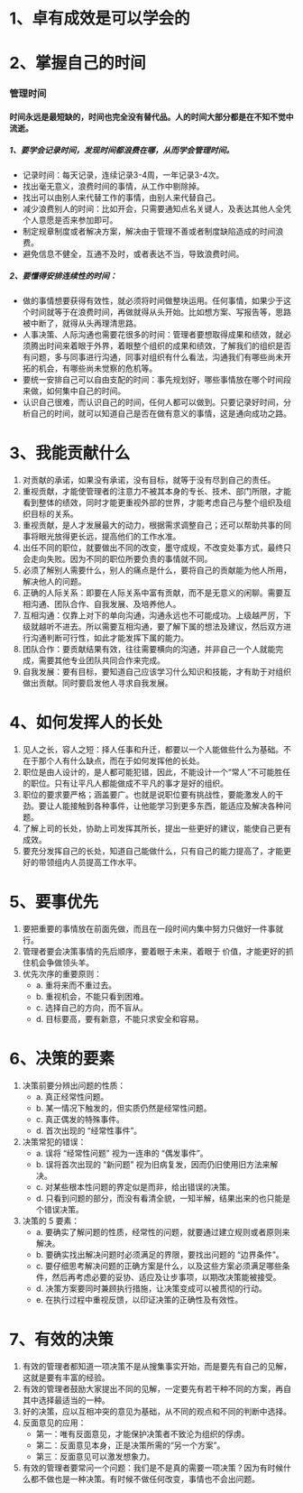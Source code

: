 # 1、卓有成效是可以学会的


# 2、掌握自己的时间
### 管理时间
#### 时间永远是最短缺的，时间也完全没有替代品。人的时间大部分都是在不知不觉中流逝。 

##### 1、要学会记录时间，发现时间都浪费在哪，从而学会管理时间。  
   - 记录时间：每天记录，连续记录3-4周，一年记录3-4次。  
   - 找出毫无意义，浪费时间的事情，从工作中剔除掉。  
   - 找出可以由别人来代替工作的事情，由别人来代替自己。  
   - 减少浪费别人的时间：比如开会，只需要通知点名关键人，及表达其他人全凭个人意愿是否来参加即可。  
   - 制定规章制度或者解决方案，解决由于管理不善或者制度缺陷造成的时间浪费。  
   - 避免信息不健全，互通不及时，或者表达不当，导致浪费时间。  

##### 2、要懂得安排连续性的时间：  
   - 做的事情想要获得有效性，就必须将时间做整块运用。任何事情，如果少于这个时间就等于在浪费时间，再做就得从头开始。比如想方案、写报告等，思路被中断了，就得从头再理清思路。  
   - 人事决策、人际沟通也需要花很多的时间：管理者要想取得成果和绩效，就必须腾出时间来着眼于外界，着眼整个组织的成果和绩效，了解我们的组织是否有问题，多与同事进行沟通，同事对组织有什么看法，沟通我们有哪些尚未开拓的机会，有哪些尚未觉察的危机等。  
   - 要统一安排自己可以自由支配的时间：事先规划好，哪些事情放在哪个时间段来做，如何集中自己的时间。  
   - 认识自己很难，而认识自己的时间，任何人都可以做到。只要记录好时间，分析自己的时间，就可以知道自己是否在做有意义的事情，这是通向成功之路。


# 3、我能贡献什么
1. 对贡献的承诺，如果没有承诺，没有目标，就等于没有尽到自己的责任。
2. 重视贡献，才能使管理者的注意力不被其本身的专长、技术、部门所限，才能看到整体的绩效，同时才能更重视外部的世界，才能考虑自己与整个组织及组织目标的关系。
3. 重视贡献，是人才发展最大的动力，根据需求调整自己；还可以帮助共事的同事将眼光放得更长远，提高他们的工作水准。
4. 出任不同的职位，就要做出不同的改变，墨守成规，不改变处事方式，最终只会走向失败。因为不同的职位所要负责的事情就不同。
5. 必须了解别人需要什么，别人的痛点是什么，要将自己的贡献能为他人所用，解决他人的问题。
6. 正确的人际关系：即要在人际关系中富有贡献，而不是无意义的闲聊。需要互相沟通、团队合作、自我发展、及培养他人。
7. 互相沟通：仅靠上对下的单向沟通，沟通永远也不可能成功。上级越严厉，下级就越听不进去。所以需要互相沟通，要了解下属的想法及建议，然后双方进行沟通判断可行性，如此才能发挥下属的能力。
8. 团队合作：要贡献结果有效，往往需要横向的沟通，并非自己一个人就能完成，需要其他专业团队共同合作来完成。
9. 自我发展：要有目标，要知道自己应该学习什么知识和技能，才有助于对组织做出贡献。同时要启发他人寻求自我发展。

# 4、如何发挥人的长处
1. 见人之长，容人之短：择人任事和升迁，都要以一个人能做些什么为基础。不在于那个人有什么缺点，而在于如何发挥他的长处。
2. 职位是由人设计的，是人都可能犯错，因此，不能设计一个“常人”不可能胜任的职位。只有让平凡人都能做成不平凡的事才是好的组织。
3. 职位的要求要严格；涵盖要广。也就是说职位要有挑战性，要能激发人的干劲。要让人能接触到各种事件，让他能学习到更多东西，能适应及解决各种问题。
4. 了解上司的长处，协助上司发挥其所长，提出一些更好的建议，能使自己更有成效。
5. 要充分发挥自己的长处，知道自己能做什么，只有自己的能力提高了，才能更好的带领组内人员提高工作水平。

# 5、要事优先
1. 要把重要的事情放在前面先做，而且在一段时间内集中努力只做好一件事就行。
2. 管理者要会决策事情的先后顺序，要着眼于未来，着眼于 价值，才能更好的抓住机会争做领头羊。
3. 优先次序的重要原则：
   - a. 重将来而不重过去。
   - b. 重视机会，不能只看到困难。
   - c. 选择自己的方向，而不盲从。
   - d. 目标要高，要有新意，不能只求安全和容易。

# 6、决策的要素
1. 决策前要分辨出问题的性质：
   - a. 真正经常性问题。
   - b. 某一情况下触发的，但实质仍然是经常性问题。
   - c. 真正偶发的特殊事件。
   - d. 首次出现的 “经常性事件”。
2. 决策常犯的错误：
   - a. 误将 “经常性问题” 视为一连串的 “偶发事件”。
   - b. 误将首次出现的 “新问题” 视为旧病复发，因而仍旧使用旧方法来解决。
   - c. 对某些根本性问题的界定似是而非，给出错误的决策。
   - d. 只看到问题的部分，而没有看清全貌，一知半解，结果出来的也只能是个错误决策。
3. 决策的 5 要素：
   - a. 要确实了解问题的性质，经常性的问题，就要通过建立规则或者原则来解决。
   - b. 要确实找出解决问题时必须满足的界限，要找出问题的 “边界条件”。
   - c. 要仔细思考解决问题的正确方案是什么，以及这些方案必须满足哪些条件，然后再考虑必要的妥协、适应及让步事项，以期改决策能被接受。
   - d. 决策方案要同时兼顾执行措施，让决策变成可以被贯彻的行动。
   - e. 在执行过程中重视反馈，以印证决策的正确性及有效性。

# 7、有效的决策
1. 有效的管理者都知道一项决策不是从搜集事实开始，而是要先有自己的见解，这就是要有丰富的经验。
2. 有效的管理者鼓励大家提出不同的见解，一定要先有若干种不同的方案，再自其中选择最适当的一种。
3. 好的决策，应以互相冲突的意见为基础，从不同的观点和不同的判断中选择。
4. 反面意见的应用：
   - 第一：唯有反面意见，才能保护决策者不致沦为组织的俘虏。
   - 第二：反面意见本身，正是决策所需的“另一个方案”。
   - 第三：反面意见可以激发想象力。
5. 有效的管理者要常问一个问题：我们是不是真的需要一项决策？因为有时候什么都不做也是一种决策。有时候不做任何改变，事情也不会出问题。
